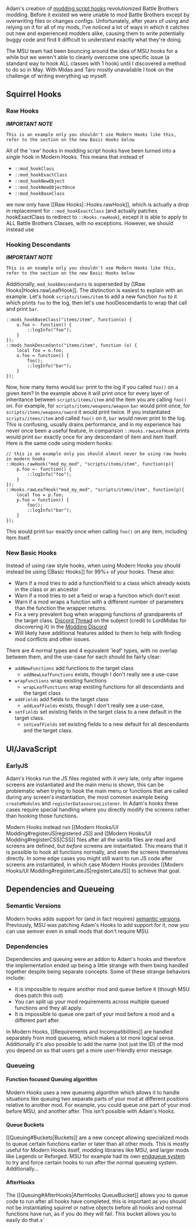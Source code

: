 Adam's creation of [modding script hooks](https://www.nexusmods.com/battlebrothers/mods/42) revolutionized Battle Brothers modding. Before it existed we were unable to mod Battle Brothers except by overwriting files or changes configs. Unfortunately, after years of using and relying on it for all of my mods, I've noticed a lot of ways in which it catches out new and experienced modders alike, causing them to write potentially buggy code and find it difficult to understand exactly what they're doing.  
  
The MSU team had been bouncing around the idea of MSU hooks for a while but we weren't able to cleanly overcome one specific issue (a standard way to hook ALL classes with 1 hook) until I discovered a method to do so in May. With Midas and Taro mostly unavailable I took on the challenge of writing everything up myself.

## Squirrel Hooks

### Raw Hooks
***IMPORTANT NOTE***
```
This is an example only you shouldn't use Modern Hooks like this, refer to the section on the new Basic Hooks below
```
All of the 'raw' hooks in modding script hooks have been turned into a *single* hook in Modern Hooks. This means that instead of
- `::mod_hookClass`
- `::mod_hookExactClass`
- `::mod_hookNewObject`
- `::mod_hookNewObjectOnce`
- `::mod_hookBaseClass`

we now only have [[Raw Hooks|::Hooks.rawHook]], which is actually a drop in replacement for `::mod_hookExactClass` (and actually patches hookExactClass to redirect to `::Hooks.rawHook`), except it is able to apply to ALL Battle Brothers Classes, with no exceptions. However, we should instead use 

### Hooking Descendants
***IMPORTANT NOTE***
```
This is an example only you shouldn't use Modern Hooks like this, refer to the section on the new Basic Hooks below
```
Additionally, `mod_hookDescendants` is superseded by [[Raw Hooks|Hooks.rawLeafHook]]. The distinction is easiest to explain with an example. Let's hook `scripts/items/item` to add a new function `foo` to it which prints `foo` to the log, then let's use hooDescendants to wrap that call and print `bar`.
```squirrel
::mods_hookBaseClass("items/item", function(o) {
	o.foo <- function() {
		::logInfo("foo");
	}
});
::mods_hookDescedants("items/item", function (o) {
	local foo = o.foo;
	o.foo = function() {
		foo();
		::logInfo("bar");
	}
});
```
Now, how many items would `bar` print to the log if you called `foo()` on a given item? In the example above it will print once for every layer of inheritance between `scripts/items/item` and the item you are calling `foo()` on. For example, for `scripts/items/weapons/weapon` `bar` would print once, for `scripts/items/weapons/sword` it would print twice. If you instantiated `scripts/items/item` and called `foo()` on it, `bar` would never print to the log. This is confusing, usually drains performance, and in my experience has never once been a useful feature, in comparison `::Hooks.rawLeafHook` prints would print `bar` exactly once for any descendant of item and item itself. Here is the same code using modern hooks:
```squirrel
// this is an example only you should almost never be using raw hooks in modern hooks
::Hooks.rawHook("mod_my_mod", "scripts/items/item", function(p){
	p.foo <- function() {
		::logInfo("foo");
	}
});
::Hooks.rawLeafHook("mod_my_mod", "scripts/items/item", function(p){
	local foo = p.foo;
	p.foo = function() {
		foo();
		::logInfo("bar");
	}
});
```
This would print `bar` exactly once when calling `foo()` on any item, including item itself.

### New Basic Hooks
Instead of using raw style hooks, when using Modern Hooks you should instead be using [[Basic Hooks]] for 99%+ of your hooks. These also:
- Warn if a mod tries to add a function/field to a class which already exists in the class or an ancestor
- Warn if a mod tries to set a field or wrap a function which don't exist 
- Warn if a mod wraps a function with a different number of parameters than the function the wrapper returns.
- Fix a very prevalent bug when wrapping functions of grandparents of the target class. [Discord Thread](https://discord.com/channels/965324395851694140/1052648104815513670) on the subject (credit to LordMidas for discovering it) in the [Modding Discord](https://discord.gg/HFrdY9aGBk)
- Will likely have additional features added to them to help with finding mod conflicts and other issues.

There are 4 normal types and 4 equivalent 'leaf' types, with no overlap between them, and the use-case for each should be fairly clear:
- `addNewFunctions` add functions to the target class
	- `addNewLeafFunctions` exists, though I don't really see a use-case
- `wrapFunctions` wrap existing functions
	- `wrapLeafFunctions` wrap existing functions for all descendants and the target class
- `addFields` add fields to the target class
	- `addLeafFields` exists, though I don't really see a use-case,
- `setFields` set existing fields in the target class to a new default in the target class.
	- `setLeafFields` set existing fields to a new default for all descendants and the target class.

## UI/JavaScript

### EarlyJS
Adam's Hooks run the JS files registed with it very late, only after ingame screens are instantiated and the main menu is shown, this can be problematic when trying to hook the main menu or functions that are called during any screen's instantiation, the most common example being `createModules` and `registerDatasourceListener`. In Adam's hooks these cases require special handling where you directly modify the screens rather than hooking those functions.

Modern Hooks instead run [[Modern Hooks/UI Modding#registerJS|registered JS]] and [[Modern Hooks/UI Modding#registerCSS|CSS]] files after all the vanilla files are read and screens are defined, but *before* screens are instantiated. This means that it is possible to hook all functions normally, and even the screens themselves directly. In some edge cases you might still want to run JS code after screens are instantiated, in which case Modern Hooks provides [[Modern Hooks/UI Modding#registerLateJS|registerLateJS]] to achieve that goal.

## Dependencies and Queueing

### Semantic Versions
Modern hooks adds support for (and in fact requires) [semantic versions](https://semver.org). Previously, MSU was patching Adam's Hooks to add support for it, now you can use semver even in small mods that don't require MSU.
### Dependencies
Dependencies and queuing were an addon to Adam's hooks and therefore the implementation ended up being a little strange with them being handled together despite being separate concepts. Some of these strange behaviors include:
- It is impossible to require another mod and queue before it (though MSU does patch this out)
- You can split up your mod requirements across multiple queued functions and they all apply.
- It is impossible to queue one part of your mod before a mod and a different part after.

In Modern Hooks, [[Requirements and Incompatibilities]] are handled separately from mod queueing, which makes a lot more logical sense. Additionally it's also possible to add the name (not just the ID) of the mod you depend on so that users get a more user-friendly error message.

### Queueing

#### Function focused Queuing algorithm
Modern Hooks uses a new queueing algorithm which allows it to handle situations like queuing two separate parts of your mod at different positions relative to another mod. For example, you could queue one part of your mod before MSU, and another after. This isn't possible with Adam's Hooks.
#### Queue Buckets
[[Queuing#Buckets|Buckets]] are a new concept allowing specialized mods to queue certain functions earlier or later than all other mods. This is mostly useful for Modern Hooks itself, modding libraries like MSU, and larger mods like Legends or Reforged. MSU for example had its own [endqueue system](https://github.com/MSUTeam/MSU/blob/49177ceb4ce3dca8ece18f48d39e66c3c383896b/scripts/!mods_preload/msu.nut) to try and force certain hooks to run after the normal queueing system. Additionally...

#### AfterHooks
The [[Queuing#AfterHooks|AfterHooks QueueBucket]] allows you to queue code to run after all hooks have completed, this is important as you should not be instantiating squirrel or native objects before all hooks and normal functions have run, as if you do they will fail. This bucket allows you to easily do that.x`